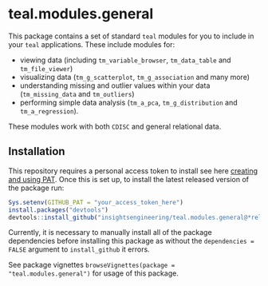 # teal.modules.general

This package contains a set of standard `teal` modules for you to include in your `teal` applications.
These include modules for:

- viewing data (including `tm_variable_browser`, `tm_data_table` and `tm_file_viewer`)
- visualizing data (`tm_g_scatterplot`, `tm_g_association` and many more)
- understanding missing and outlier values within your data (`tm_missing_data` and `tm_outliers`)
- performing simple data analysis (`tm_a_pca`, `tm_g_distribution` and `tm_a_regression`).

These modules work with both `CDISC` and general relational data.  

## Installation

This repository requires a personal access token to install see here [creating and using PAT](https://docs.github.com/en/github/authenticating-to-github/keeping-your-account-and-data-secure/creating-a-personal-access-token). Once this is set up, to install the latest released version of the package run:

```r
Sys.setenv(GITHUB_PAT = "your_access_token_here")
install.packages("devtools")
devtools::install_github("insightsengineering/teal.modules.general@*release", dependencies = FALSE)
```

Currently, it is necessary to manually install all of the package dependencies before installing this package as without
the `dependencies = FALSE` argument to `install_github` it errors.

See package vignettes `browseVignettes(package = "teal.modules.general")` for usage of this package.
